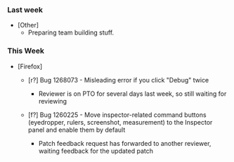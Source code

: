 ### Last week

* [Other]
  - Preparing team building stuff.

### This Week

* [Firefox]
  - [r?] Bug 1268073 - Misleading error if you click "Debug" twice
    * Reviewer is on PTO for several days last week, so still waiting for reviewing

  - [f?] Bug 1260225 - Move inspector-related command buttons (eyedropper, rulers, screenshot, measurement) to the Inspector panel and enable them by default
    * Patch feedback request has forwarded to another reviewer, waiting feedback for the updated patch
